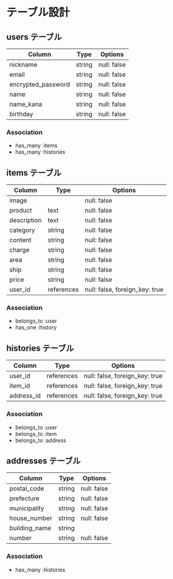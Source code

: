 # テーブル設計

## users テーブル

|Column             |Type   |Options    |
|-------------------|-------|-----------|
|nickname           |string |null: false|
|email              |string |null: false|
|encrypted_password |string |null: false|
|name               |string |null: false|
|name_kana          |string |null: false|
|birthday           |string |null: false|

### Association
- has_many :items
- has_many :histories

## items テーブル

|Column     |Type       |Options                        |
|-----------|-----------|-------------------------------|
|image      |           |null: false                    |
|product    |text       |null: false                    |
|description|text       |null: false                    |
|category   |string     |null: false                    |
|content    |string     |null: false                    |
|charge     |string     |null: false                    |
|area       |string     |null: false                    |
|ship       |string     |null: false                    |
|price      |string     |null: false                    |
|user_id    |references |null: false, foreign_key: true |

### Association
- belongs_to :user
- has_one :history

## histories テーブル

|Column     |Type       |Options                        |
|-----------|-----------|-------------------------------|
|user_id    |references |null: false, foreign_key: true |
|item_id    |references |null: false, foreign_key: true |
|address_id |references |null: false, foreign_key: true |

### Association
- belongs_to :user
- belongs_to :item
- belongs_to :address

## addresses テーブル

|Column       |Type   |Options    |
|-------------|-------|-----------|
|postal_code  |string |null: false|
|prefecture   |string |null: false|
|municipality |string |null: false|
|house_number |string |null: false|
|building_name|string |           |
|number       |string |null: false|

### Association
- has_many :histories
